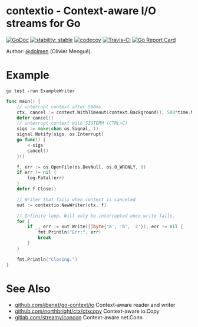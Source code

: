 # contextio - Context-aware I/O streams for Go

[![GoDoc](https://img.shields.io/badge/godoc-reference-blue.svg)](https://godoc.org/github.com/dolmen-go/contextio)
[![stability: stable](https://img.shields.io/badge/stability-stable-green.svg)](https://github.com/emersion/stability-badges#stable)
[![codecov](https://codecov.io/gh/dolmen-go/contextio/branch/master/graph/badge.svg)](https://codecov.io/gh/dolmen-go/contextio)
[![Travis-CI](https://api.travis-ci.org/dolmen-go/contextio.svg?branch=master)](https://travis-ci.org/dolmen-go/contextio)
[![Go Report Card](https://goreportcard.com/badge/github.com/dolmen-go/contextio)](https://goreportcard.com/report/github.com/dolmen-go/contextio)

Author: [@dolmen](https://github.com/dolmen)  (Olivier Mengué).

# Example

`go test -run ExampleWriter`

```go
func main() {
	// interrupt context after 500ms
	ctx, cancel := context.WithTimeout(context.Background(), 500*time.Millisecond)
	defer cancel()
	// interrupt context with SIGTERM (CTRL+C)
	sigs := make(chan os.Signal, 1)
	signal.Notify(sigs, os.Interrupt)
	go func() {
		<-sigs
		cancel()
	}()

	f, err := os.OpenFile(os.DevNull, os.O_WRONLY, 0)
	if err != nil {
		log.Fatal(err)
	}
	defer f.Close()

	// Writer that fails when context is canceled
	out := contextio.NewWriter(ctx, f)

	// Infinite loop. Will only be interrupted once write fails.
	for {
		if _, err := out.Write([]byte{'a', 'b', 'c'}); err != nil {
			fmt.Println("Err:", err)
			break
		}
	}

	fmt.Println("Closing.")
}
```

# See Also

* [github.com/jbenet/go-context/io](https://godoc.org/github.com/jbenet/go-context/io) Context-aware reader and writer
* [github.com/northbright/ctx/ctxcopy](https://godoc.org/github.com/northbright/ctx/ctxcopy) Context-aware io.Copy
* [gitlab.com/streamy/concon](https://godoc.org/gitlab.com/streamy/concon) Context-aware net.Conn

